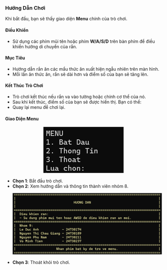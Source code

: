 ### Hướng Dẫn Chơi

Khi bắt đầu, bạn sẽ thấy giao diện **Menu** chính của trò chơi.

#### Điều Khiển
- Sử dụng các phím mũi tên hoặc phím **W/A/S/D** trên bàn phím để điều khiển hướng di chuyển của rắn.

#### Mục Tiêu
- Hướng dẫn rắn ăn các mẩu thức ăn xuất hiện ngẫu nhiên trên màn hình.
- Mỗi lần ăn thức ăn, rắn sẽ dài hơn và điểm số của bạn sẽ tăng lên.

#### Kết Thúc Trò Chơi
- Trò chơi kết thúc nếu rắn va vào tường hoặc chính cơ thể của nó.
- Sau khi kết thúc, điểm số của bạn sẽ được hiển thị. Bạn có thể:
- Quay lại menu để chơi lại.

#### Giao Diện Menu
<p align="center">
    <img src="img/menu.png" alt="Menu">
</p>

- **Chọn 1**: Bắt đầu trò chơi.
- **Chọn 2**: Xem hướng dẫn và thông tin thành viên nhóm 8.
        <p align="center">
            <img src="img/info.png" alt="Thông Tin">
        </p>
- **Chọn 3**: Thoát khỏi trò chơi.
